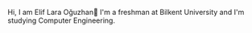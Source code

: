 Hi, I am Elif Lara Oğuzhan👋
I'm a freshman at Bilkent University and I'm studying Computer Engineering.
 
